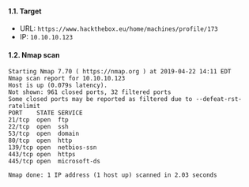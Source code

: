 #### 1.1. Target

- URL: `https://www.hackthebox.eu/home/machines/profile/173`
- IP: `10.10.10.123`


#### 1.2. Nmap scan

```
Starting Nmap 7.70 ( https://nmap.org ) at 2019-04-22 14:11 EDT
Nmap scan report for 10.10.10.123
Host is up (0.079s latency).
Not shown: 961 closed ports, 32 filtered ports
Some closed ports may be reported as filtered due to --defeat-rst-ratelimit
PORT    STATE SERVICE
21/tcp  open  ftp
22/tcp  open  ssh
53/tcp  open  domain
80/tcp  open  http
139/tcp open  netbios-ssn
443/tcp open  https
445/tcp open  microsoft-ds

Nmap done: 1 IP address (1 host up) scanned in 2.03 seconds
```
